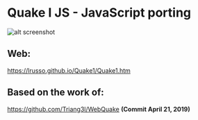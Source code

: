 # Quake I JS - JavaScript porting

![alt screenshot](https://raw.githubusercontent.com/lrusso/Quake1/master/Quake1.png)

## Web:

https://lrusso.github.io/Quake1/Quake1.htm

## Based on the work of:

https://github.com/Triang3l/WebQuake **(Commit April 21, 2019)**
